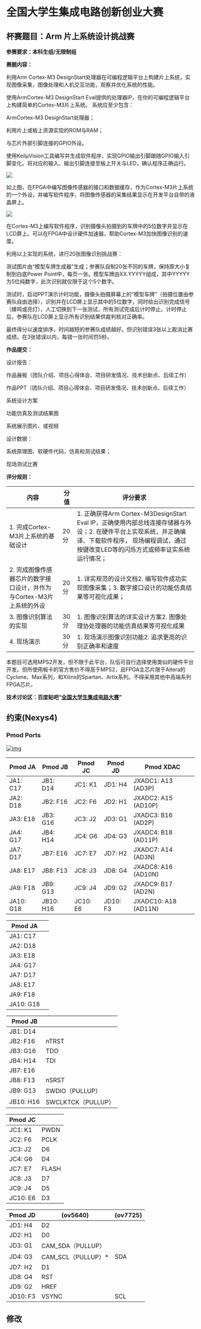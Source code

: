 # 全国大学生集成电路创新创业大赛

## 杯赛题目：Arm 片上系统设计挑战赛

**参赛要求：本科生组/无限制组**

**赛题内容：**

利用Arm Cortex-M3 DesignStart处理器在可编程逻辑平台上构建片上系统，实现图像采集，图像处理和人机交互功能，观察并优化系统的性能。

使用ArmCortex-M3 DesignStart Eval提供的处理器IP，在你的可编程逻辑平台上构建简单的Cortex-M3片上系统。
系统应至少包含：

ArmCortex-M3 DesignStart处理器；

利用片上或板上资源实现的ROM与RAM；

与芯片外部引脚连接的GPIO外设。

使用KeilμVision工具编写并生成软件程序，实现GPIO输出引脚跟随GPIO输入引脚变化。将对应的输入、输出引脚连接至板上开关与LED，确认程序正确运行。

![ ](README/ABUIABAEGAAgmcLS4wUowNmwhQQw6wM4vwI.png)



如上图，在FPGA中编写图像传感器的接口和数据缓存，作为Cortex-M3片上系统的一个外设，并编写软件程序，将图像传感器的采集结果显示在开发平台自带的液晶屏上。

![ ](README/ABUIABAEGAAgtMLS4wUosO6EGzDeBDjKAg.png)

在Cortex-M3上编写软件程序，识别摄像头拍摄到的车牌中的5位数字并显示在LCD屏上。可以在FPGA中设计硬件加速器，帮助Cortex-M3加快图像识别的速度。

利用以上实现的系统，进行20张图像识别挑战赛：

测试图片由“模型车牌生成器”生成；参赛队自制20张不同的车牌，保持原大小复制到白底Power Point中，每页一张。模型车牌由XX.YYYYY组成，其中YYYYY为5位纯数字，此次识别就仅限于这个5个数字。

测试时，启动PPT演示计时功能，摄像头拍摄屏幕上的“模型车牌”（拍摄位置由参赛队自由选择），识别并在LCD屏上显示其中的5位数字，同时给出识别完成信号（蜂鸣或亮灯），人工切换到下一张测试，所有测试完成后计时停止。计时停止后，参赛队在LCD屏上显示所有识别结果供裁判核对正确率。

最终得分以速度排序，时间越短的参赛队成绩越好。但识别错误3张以上取消比赛成绩。在3张错误以内，每错一张时间罚5秒。

**作品提交：**

设计报告：

作品展板（团队介绍、项目心得体会、项目研发情况、技术创新点、后续工作）

作品PPT（团队介绍、项目心得体会、项目研发情况、技术创新点、后续工作）

系统设计方案

功能仿真及测试结果图

系统展示图片、或视频

设计数据：

系统原理图、软硬件代码，仿真和测试结果；

现场测试比赛



**评分规则：**

| 内容                                                         | 分值 | 评分要求                                                     |
| ------------------------------------------------------------ | ---- | ------------------------------------------------------------ |
| 1.  完成Cortex-M3片上系统的基础设计                          | 20分 | 1.  正确获得Arm Cortex-M3DesignStart Eval IP，正确使用内部总线连接存储器与外设；2. 在硬件平台上实现系统，并正确编译、下载软件程序， 现场编程调试，通过按键改变LED等的闪烁方式或频率证实系统运行情况； |
| 2.  完成图像传感器芯片的数字接口设计，并作为与Cortex-M3片上系统的外设 | 20分 | 1.  详实规范的设计文档2.  编写软件成功实现图像采集；3. 数字接口设计的功能仿真结果等可视化成果； |
| 3.  图像识别算法的实现                                       | 30分 | 1.  图像识别算法的详实设计方案2. 图像处理协处理器的功能仿真结果等可视化成果 |
| 4.  现场演示                                                 | 30分 | 1.  现场演示图像识别功能2.  追求更高的识别正确率和速度       |



本题目可选用MPS2开发，但不限于此平台，队伍可自行选择使用类似的硬件平台开发。但所使用板卡的官方售价不得高于MPS2，且FPGA主芯片限于Altera的Cyclone、Max系列，和Xilinx的Spartan、Artix系列。不得采用其他中高端系列FPGA芯片。



**技术讨论区：百度贴吧“**[**全国大学生集成电路大赛**](https://tieba.baidu.com/f?kw=%E5%85%A8%E5%9B%BD%E5%A4%A7%E5%AD%A6%E7%94%9F%E9%9B%86%E6%88%90%E7%94%B5%E8%B7%AF%E5%A4%A7%E8%B5%9B&ie=utf-8)**”**

## 约束(Nexys4)

### Pmod Ports

[![img](README/n4v.png)](https://reference.digilentinc.com/_detail/reference/programmable-logic/nexys-4-ddr/n4v.png?id=reference%3Aprogrammable-logic%3Anexys-4-ddr%3Areference-manual)


| **Pmod JA** | **Pmod JB** | **Pmod JC** | **Pmod JD** | **Pmod XDAC**        |
| ----------- | ----------- | ----------- | ----------- | -------------------- |
| JA1: C17    | JB1: D14    | JC1: K1     | JD1: H4     | JXADC1: A13 (AD3P)   |
| JA2: D18    | JB2: F16    | JC2: F6     | JD2: H1     | JXADC2: A15 (AD10P)  |
| JA3: E18    | JB3: G16    | JC3: J2     | JD3: G1     | JXADC3: B16 (AD2P)   |
| JA4: G17    | JB4: H14    | JC4: G6     | JD4: G3     | JXADC4: B18 (AD11P)  |
| JA7: D17    | JB7: E16    | JC7: E7     | JD7: H2     | JXADC7: A14 (AD3N)   |
| JA8: E17    | JB8: F13    | JC8: J3     | JD8: G4     | JXADC8: A16 (AD10N)  |
| JA9: F18    | JB9: G13    | JC9: J4     | JD9: G2     | JXADC9: B17 (AD2N)   |
| JA10: G18   | JB10: H16   | JC10: E6    | JD10: F3    | JXADC10: A18 (AD11N) |

| **Pmod JA** |      |
| ----------- | ---- |
| JA1: C17    |      |
| JA2: D18    |      |
| JA3: E18    |      |
| JA4: G17    |      |
| JA7: D17    |      |
| JA8: E17    |      |
| JA9: F18    |      |
| JA10: G18   |      |

| **Pmod JB** |                    |
| ----------- | ------------------ |
| JB1: D14    |                    |
| JB2: F16    | nTRST              |
| JB3: G16    | TDO                |
| JB4: H14    | TDI                |
| JB7: E16    |                    |
| JB8: F13    | nSRST              |
| JB9: G13    | SWDIO（PULLUP）    |
| JB10: H16   | SWCLKTCK（PULLUP） |

| **Pmod JC** |       |
| ----------- | ----- |
| JC1: K1     | PWDN  |
| JC2: F6     | PCLK  |
| JC3: J2     | D6    |
| JC4: G6     | D4    |
| JC7: E7     | FLASH |
| JC8: J3     | D7    |
| JC9: J4     | D5    |
| JC10: E6    | D3    |

| **Pmod JD** | (ov5640)           | (ov7725) |
| ----------- | ------------------ | -------- |
| JD1: H4     | D2                 |          |
| JD2: H1     | D0                 |          |
| JD3: G1     | CAM_SDA（PULLUP）  |          |
| JD4: G3     | CAM_SCL（PULLUP）* | SDA      |
| JD7: H2     | D1                 |          |
| JD8: G4     | RST                |          |
| JD9: G2     | HREF               |          |
| JD10: F3    | VSYNC              | SCL      |

## 修改

